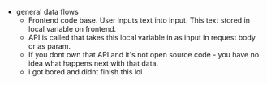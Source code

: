   * general data flows
    * Frontend code base. User inputs text into input. This text stored in local variable on frontend.
    * API is called that takes this local variable in as input in request body or as param.
    * If you dont own that API and it's not open source code - you have no idea what happens next with that data.
    * i got bored and didnt finish this lol